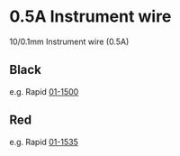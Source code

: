 # 0.5A Instrument wire

10/0.1mm Instrument wire (0.5A)

## Black

e.g. Rapid [01-1500](https://www.rapidonline.com/rapid-gw011500-10-0-1mm-equipment-wire-black-100m-01-1500)

## Red

e.g. Rapid [01-1535](https://www.rapidonline.com/rapid-gw011535-10-0-1mm-equipment-wire-red-100m-01-1535)



